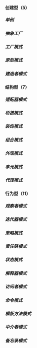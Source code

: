 #### 创建型（5）

##### 单例

##### 抽象工厂

##### 工厂模式

##### 原型模式

##### 建造者模式

#### 结构型（7）

##### 适配器模式

##### 桥接模式

##### 装饰模式

##### 组合模式

##### 外观模式

##### 享元模式

##### 代理模式

#### 行为型（11）

##### 观察者模式

##### 迭代器模式

##### 策略模式

##### 责任链模式

##### 状态模式

##### 解释器模式

##### 访问者模式

##### 命令模式

##### 模板方法模式

##### 中介者模式

##### 备忘录模式

